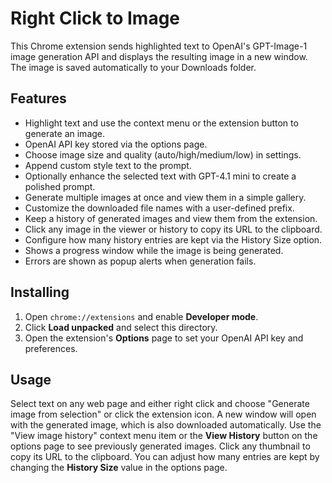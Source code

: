# Right Click to Image

This Chrome extension sends highlighted text to OpenAI's GPT-Image-1 image
generation API and displays the resulting image in a new window. The image is
saved automatically to your Downloads folder.

## Features

- Highlight text and use the context menu or the extension button to generate an image.
- OpenAI API key stored via the options page.
- Choose image size and quality (auto/high/medium/low) in settings.
- Append custom style text to the prompt.
- Optionally enhance the selected text with GPT-4.1 mini to create a polished prompt.
- Generate multiple images at once and view them in a simple gallery.
- Customize the downloaded file names with a user-defined prefix.
- Keep a history of generated images and view them from the extension.
- Click any image in the viewer or history to copy its URL to the clipboard.
- Configure how many history entries are kept via the History Size option.
- Shows a progress window while the image is being generated.
- Errors are shown as popup alerts when generation fails.


## Installing

1. Open `chrome://extensions` and enable **Developer mode**.
2. Click **Load unpacked** and select this directory.
3. Open the extension's **Options** page to set your OpenAI API key and preferences.

## Usage

Select text on any web page and either right click and choose
"Generate image from selection" or click the extension icon. A new window will
open with the generated image, which is also downloaded automatically.
Use the "View image history" context menu item or the **View History** button on
the options page to see previously generated images. Click any thumbnail to copy
its URL to the clipboard.
You can adjust how many entries are kept by changing the **History Size** value
in the options page.

